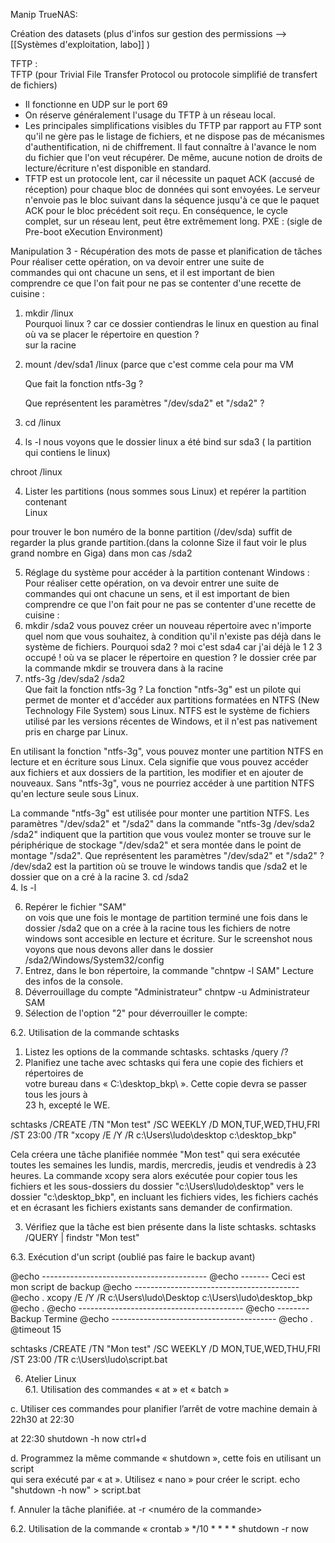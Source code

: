 Manip TrueNAS:

Création des datasets (plus d'infos sur  gestion des permissions --> [[Systèmes d'exploitation, labo]] )


TFTP :  
TFTP (pour Trivial File Transfer Protocol ou protocole simplifié de transfert de fichiers)
- Il fonctionne en UDP sur le port 69
- On réserve généralement l'usage du TFTP à un réseau local.
- Les principales simplifications visibles du TFTP par rapport au FTP sont qu'il ne gère pas le listage de fichiers, et ne dispose pas de mécanismes d'authentification, ni de chiffrement. Il faut connaître à l'avance le nom du fichier que l'on veut récupérer. De même, aucune notion de droits de lecture/écriture n'est disponible en standard.
- TFTP est un protocole lent, car il nécessite un paquet ACK (accusé de réception) pour chaque bloc de données qui sont envoyées. Le serveur n'envoie pas le bloc suivant dans la séquence jusqu'à ce que le paquet ACK pour le bloc précédent soit reçu. En conséquence, le cycle complet, sur un réseau lent, peut être extrêmement long.
PXE : (sigle de Pre-boot eXecution Environment)




Manipulation 3 - Récupération des mots de passe et planification de tâches
Pour réaliser cette opération, on va devoir entrer une suite de  
commandes qui ont chacune un sens, et il est important de bien  
comprendre ce que l'on fait pour ne pas se contenter d'une recette de  
cuisine :  
1. mkdir /linux  
Pourquoi linux ?
car ce dossier contiendras le linux en question au final
où va se placer le répertoire en question ?  
sur la racine
2. mount /dev/sda1 /linux (parce que c'est comme cela pour ma VM 

	Que fait la fonction ntfs-3g ?

	Que représentent les paramètres "/dev/sda2" et "/sda2"  ?  
1. cd /linux  
2. ls -l
	nous voyons que le dossier linux a été bind sur sda3 ( la partition qui contiens le linux)

chroot /linux



4. Lister les partitions (nous sommes sous Linux) et repérer la partition contenant  
Linux

pour trouver le bon numéro de la bonne partition (/dev/sda) suffit de regarder la plus grande partition.(dans la colonne Size il faut voir le plus grand nombre en Giga) dans mon cas /sda2

5. Réglage du système pour accéder à la partition contenant Windows :  
Pour réaliser cette opération, on va devoir entrer une suite de  
commandes qui ont chacune un sens, et il est important de bien  
comprendre ce que l'on fait pour ne pas se contenter d'une recette de  
cuisine :  
1. mkdir /sda2
vous pouvez créer un nouveau répertoire avec n'importe quel nom que vous souhaitez, à condition qu'il n'existe pas déjà dans le système de fichiers.
Pourquoi sda2 ?
moi c'est sda4 car j'ai déjà le 1 2 3 occupé !
où va se placer le répertoire en question ?
le dossier crée par la commande mkdir se trouvera dans à la racine
2. ntfs-3g /dev/sda2 /sda2  
Que fait la fonction ntfs-3g ?
La fonction "ntfs-3g" est un pilote qui permet de monter et d'accéder aux partitions formatées en NTFS (New Technology File System) sous Linux. NTFS est le système de fichiers utilisé par les versions récentes de Windows, et il n'est pas nativement pris en charge par Linux.

En utilisant la fonction "ntfs-3g", vous pouvez monter une partition NTFS en lecture et en écriture sous Linux. Cela signifie que vous pouvez accéder aux fichiers et aux dossiers de la partition, les modifier et en ajouter de nouveaux. Sans "ntfs-3g", vous ne pourriez accéder à une partition NTFS qu'en lecture seule sous Linux.

La commande "ntfs-3g" est utilisée pour monter une partition NTFS. Les paramètres "/dev/sda2" et "/sda2" dans la commande "ntfs-3g /dev/sda2 /sda2" indiquent que la partition que vous voulez monter se trouve sur le périphérique de stockage "/dev/sda2" et sera montée dans le point de montage "/sda2".
Que représentent les paramètres "/dev/sda2" et "/sda2"  ?
/dev/sda2 est la partition où se trouve le windows tandis que /sda2 et le dossier que on a cré à la racine
3. cd /sda2  
4. ls -l

6. Repérer le fichier "SAM"  
on vois que une fois le montage de partition terminé une fois dans le dossier /sda2 que on a crée à la racine tous les fichiers de notre windows sont accesible en lecture et écriture.
Sur le screenshot nous voyons que nous devons aller dans le dossier /sda2/Windows/System32/config
7. Entrez, dans le bon répertoire, la commande "chntpw -l SAM"
Lecture des infos de la console.
8. Déverrouillage du compte "Administrateur"
chntpw -u Administrateur SAM
9. Sélection de l'option "2" pour déverrouiller le compte:

6.2. Utilisation de la commande schtasks  
1. Listez les options de la commande schtasks.
schtasks /query /?
2. Planifiez une tache avec schtasks qui fera une copie des fichiers et répertoires de  
votre bureau dans « C:\desktop_bkp\ ». Cette copie devra se passer tous les jours à  
23 h, excepté le WE.

schtasks /CREATE /TN "Mon test" /SC WEEKLY /D MON,TUF,WED,THU,FRI /ST 23:00 /TR "xcopy /E /Y /R c:\Users\ludo\desktop c:\desktop_bkp"

Cela créera une tâche planifiée nommée "Mon test" qui sera exécutée toutes les semaines les lundis, mardis, mercredis, jeudis et vendredis à 23 heures. La commande xcopy sera alors exécutée pour copier tous les fichiers et les sous-dossiers du dossier "c:\Users\ludo\desktop" vers le dossier "c:\desktop_bkp", en incluant les fichiers vides, les fichiers cachés et en écrasant les fichiers existants sans demander de confirmation.

3. Vérifiez que la tâche est bien présente dans la liste schtasks.
schtasks /QUERY | findstr "Mon test"

6.3. Exécution d'un script
(oublié pas faire le backup avant)


@echo -----------------------------------------
@echo ------- Ceci est mon script de backup
@echo -----------------------------------------
@echo .
xcopy /E /Y /R c:\Users\ludo\Desktop c:\Users\ludo\desktop_bkp
@echo .
@echo -----------------------------------------
@echo -------- Backup Termine
@echo -----------------------------------------
@echo .
@timeout 15

schtasks /CREATE /TN "Mon test" /SC WEEKLY /D MON,TUE,WED,THU,FRI /ST 23:00 /TR c:\Users\ludo\script.bat

6. Atelier Linux  
6.1. Utilisation des commandes « at » et « batch »

c. Utiliser ces commandes pour planifier l’arrêt de votre machine demain à 22h30
at 22:30

at 22:30
shutdown -h now
<EOT>
ctrl+d


d. Programmez la même commande « shutdown », cette fois en utilisant un script  
qui sera exécuté par « at ». Utilisez « nano » pour créer le script.
echo "shutdown -h now" > script.bat

f. Annuler la tâche planifiée.
at -r <numéro de la commande>

6.2. Utilisation de la commande « crontab »
*/10       *   *     *     *  shutdown -r now

